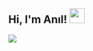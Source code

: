 <h2 align="left">Hi, I'm Anıl! <img src="https://raw.githubusercontent.com/MartinHeinz/MartinHeinz/master/wave.gif" width="30px"></h2>
<img src="https://komarev.com/ghpvc/?username=raynlabel-js&label=Profile%20views&color=7de27d&style=flat"
